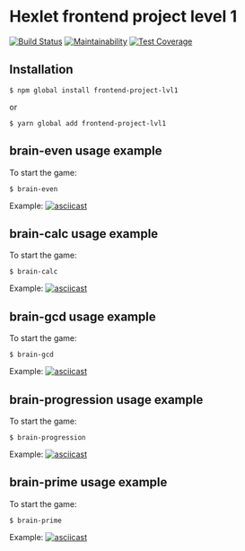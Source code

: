 Hexlet frontend project level 1
===============================
[![Build Status](https://travis-ci.org/sixnames/frontend-project-lvl1.svg?branch=master)](https://travis-ci.org/sixnames/frontend-project-lvl1)
[![Maintainability](https://api.codeclimate.com/v1/badges/2cb033b6847d7b377dba/maintainability)](https://codeclimate.com/github/sixnames/frontend-project-lvl1/maintainability)
[![Test Coverage](https://api.codeclimate.com/v1/badges/2cb033b6847d7b377dba/test_coverage)](https://codeclimate.com/github/sixnames/frontend-project-lvl1/test_coverage)

Installation
------------------
`$ npm global install frontend-project-lvl1`

or

`$ yarn global add frontend-project-lvl1`

brain-even usage example
------------------

To start the game:

`$ brain-even`

Example:
[![asciicast](https://asciinema.org/a/283309.svg)](https://asciinema.org/a/283309)

brain-calc usage example
------------------

To start the game:

`$ brain-calc`

Example:
[![asciicast](https://asciinema.org/a/283310.svg)](https://asciinema.org/a/283310)

brain-gcd usage example
------------------

To start the game:

`$ brain-gcd`

Example:
[![asciicast](https://asciinema.org/a/283311.svg)](https://asciinema.org/a/283311)

brain-progression usage example
------------------

To start the game:

`$ brain-progression`

Example:
[![asciicast](https://asciinema.org/a/283312.svg)](https://asciinema.org/a/283312)

brain-prime usage example
------------------

To start the game:

`$ brain-prime`

Example:
[![asciicast](https://asciinema.org/a/283313.svg)](https://asciinema.org/a/283313)
